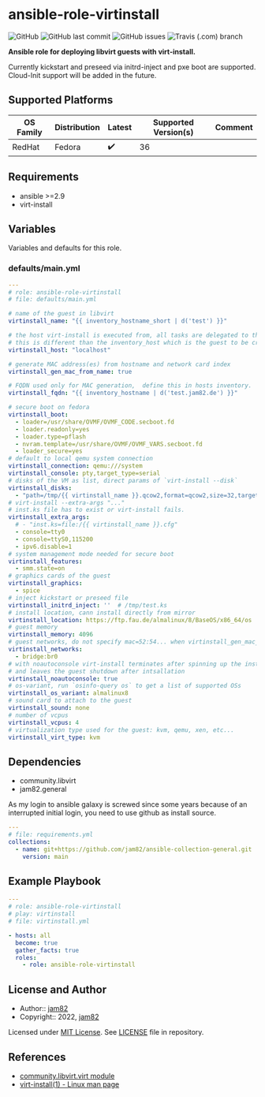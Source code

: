 # ansible-role-virtinstall

![GitHub](https://img.shields.io/github/license/jam82/ansible-role-virtinstall) ![GitHub last commit](https://img.shields.io/github/last-commit/jam82/ansible-role-virtinstall) ![GitHub issues](https://img.shields.io/github/issues-raw/jam82/ansible-role-virtinstall) ![Travis (.com) branch](https://img.shields.io/travis/com/jam82/ansible-role-virtinstall/main?label=travis)

**Ansible role for deploying libvirt guests with virt-install.**

Currently kickstart and preseed via initrd-inject and pxe boot are supported.
Cloud-Init support will be added in the future.

## Supported Platforms

| OS Family | Distribution  | Latest | Supported Version(s) | Comment |
|-----------|---------------|--------|----------------------|---------|
| RedHat    | Fedora        | :heavy_check_mark: | 36 | |

## Requirements

- ansible >=2.9
- virt-install

## Variables

Variables and defaults for this role.

### defaults/main.yml

```yaml
---
# role: ansible-role-virtinstall
# file: defaults/main.yml

# name of the guest in libvirt
virtinstall_name: "{{ inventory_hostname_short | d('test') }}"

# the host virt-install is executed from, all tasks are delegated to this host.
# this is different than the inventory_host which is the guest to be created
virtinstall_host: "localhost"

# generate MAC address(es) from hostname and network card index
virtinstall_gen_mac_from_name: true

# FQDN used only for MAC generation,  define this in hosts inventory.
virtinstall_fqdn: "{{ inventory_hostname | d('test.jam82.de') }}"

# secure boot on fedora
virtinstall_boot:
  - loader=/usr/share/OVMF/OVMF_CODE.secboot.fd
  - loader.readonly=yes
  - loader.type=pflash
  - nvram.template=/usr/share/OVMF/OVMF_VARS.secboot.fd
  - loader_secure=yes
# default to local qemu system connection
virtinstall_connection: qemu:///system
virtinstall_console: pty,target_type=serial
# disks of the VM as list, direct params of `virt-install --disk`
virtinstall_disks:
  - "path=/tmp/{{ virtinstall_name }}.qcow2,format=qcow2,size=32,target.bus=virtio"
# virt-install --extra-args "..."
# inst.ks file has to exist or virt-install fails.
virtinstall_extra_args:
  # - "inst.ks=file:/{{ virtinstall_name }}.cfg"
  - console=tty0
  - console=ttyS0,115200
  - ipv6.disable=1
# system management mode needed for secure boot
virtinstall_features:
  - smm.state=on
# graphics cards of the guest
virtinstall_graphics:
  - spice
# inject kickstart or preseed file
virtinstall_initrd_inject: ''  # /tmp/test.ks
# install location, cann install directly from mirror
virtinstall_location: https://ftp.fau.de/almalinux/8/BaseOS/x86_64/os
# guest memory
virtinstall_memory: 4096
# guest networks, do not specify mac=52:54... when virtinstall_gen_mac_from_fqdn
virtinstall_networks:
  - bridge:br0
# with noautoconsole virt-install terminates after spinning up the install
# and leaves the guest shutdown after intsallation
virtinstall_noautoconsole: true
# os-variant, run `osinfo-query os` to get a list of supported OSs
virtinstall_os_variant: almalinux8
# sound card to attach to the guest
virtinstall_sound: none
# number of vcpus
virtinstall_vcpus: 4
# virtualization type used for the guest: kvm, qemu, xen, etc...
virtinstall_virt_type: kvm
```

## Dependencies

- community.libvirt
- jam82.general

As my login to ansible galaxy is screwed since some years because of an interrupted initial login, you need to use github as install source.

```yaml
---
# file: requirements.yml
collections:
  - name: git+https://github.com/jam82/ansible-collection-general.git
    version: main
```

## Example Playbook

```yaml
---
# role: ansible-role-virtinstall
# play: virtinstall
# file: virtinstall.yml

- hosts: all
  become: true
  gather_facts: true
  roles:
    - role: ansible-role-virtinstall
```

## License and Author

- Author:: [jam82](https://github.com/jam82/)
- Copyright:: 2022, [jam82](https://github.com/jam82/)

Licensed under [MIT License](https://opensource.org/licenses/MIT).
See [LICENSE](https://github.com/jam82/ansible-role-virtinstall/blob/master/LICENSE) file in repository.

## References

- [community.libvirt.virt module](https://docs.ansible.com/ansible/latest/collections/community/libvirt/virt_module.html)
- [virt-install(1) - Linux man page](https://linux.die.net/man/1/virt-install)
